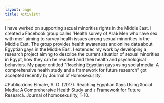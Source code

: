 ```yaml
---
layout: page
title: Activist?
---
```


I have worked on supporting sexual minorities rights in the Middle East.
I created a Facebook group called ’Health survey of Arab Men who have sex with men’
aiming to survey health issues among sexual minorities in the Middle East. The group
provides health awareness and online data about Egyptian gays in the Middle East. I
extended my work by developing a research project aiming to describe the current
situation of sexual minorities in Egypt, how they can be reached and their health and
psychological behaviors. My paper entitled "Reaching Egyptian gays using social media:
A comprehensive health study and a framework for future research" got accepted
recently by Journal of Homosexuality. 

#Publications
Elmahy, A. G. (2017). Reaching Egyptian Gays Using Social Media: A Comprehensive Health Study and a Framework for Future Research. Journal of homosexuality, 1-10.‏

